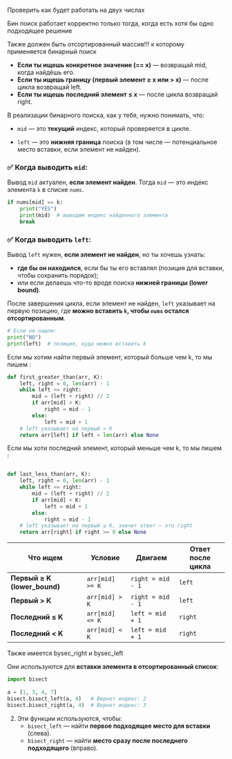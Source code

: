 Проверить как будет работать на двух числах 

Бин поиск работает корректно только тогда, когда есть хотя бы одно подходящее решение 

Также должен быть отсортированный массив!!! к которому применяется бинарный поиск 



- **Если ты ищешь конкретное значение (== x)** — возвращай mid, когда найдёшь его.
- **Если ты ищешь границу (первый элемент ≥ x или > x)** — после цикла возвращай left.
- **Если ты ищешь последний элемент ≤ x** — после цикла возвращай right.





В реализации бинарного поиска, как у тебя, нужно понимать, что:

- `mid` — это **текущий** индекс, который проверяется в цикле.
    
- `left` — это **нижняя граница** поиска (в том числе — потенциальное место вставки, если элемент не найден).


### ✅ Когда выводить `mid`:

Вывод `mid` актуален, **если элемент найден**. Тогда `mid` — это индекс элемента `k` в списке `nums`.


```python
if nums[mid] == k:     
	print("YES")     
	print(mid)  # выводим индекс найденного элемента     
    break
```



### ✅ Когда выводить `left`:

Вывод `left` нужен, **если элемент не найден**, но ты хочешь узнать:

- **где бы он находился**, если бы ты его вставлял (позиция для вставки, чтобы сохранить порядок);
- или если делаешь что-то вроде поиска **нижней границы (lower bound)**.


После завершения цикла, если элемент не найден, `left` указывает на первую позицию, где **можно вставить `k`, чтобы `nums` остался отсортированным**.


```python
# Если не нашли: 
print("NO") 
print(left)  # позиция, куда можно вставить k
```



Если мы хотим найти первый элемент, который больше чем k, то мы пишем : 

```python
def first_greater_than(arr, K):
    left, right = 0, len(arr) - 1
    while left <= right:
        mid = (left + right) // 2
        if arr[mid] > K:
            right = mid - 1
        else:
            left = mid + 1
    # left указывает на первый > K
    return arr[left] if left < len(arr) else None

```


Если мы хоти последний элемент, который меньше чем k, то мы пишем : 

```python

def last_less_than(arr, K):
    left, right = 0, len(arr) - 1
    while left <= right:
        mid = (left + right) // 2
        if arr[mid] < K:
            left = mid + 1
        else:
            right = mid - 1
    # left указывает на первый ≥ K, значит ответ — это right
    return arr[right] if right >= 0 else None

```





|Что ищем|Условие|Двигаем|Ответ после цикла|
|---|---|---|---|
|**Первый ≥ K (lower_bound)**|`arr[mid] >= K`|`right = mid - 1`|`left`|
|**Первый > K**|`arr[mid] > K`|`right = mid - 1`|`left`|
|**Последний ≤ K**|`arr[mid] <= K`|`left = mid + 1`|`right`|
|**Последний < K**|`arr[mid] < K`|`left = mid + 1`|`right`|




Также имеется bysec_right и bysec_left 

Они используются для **вставки элемента в отсортированный список**:
        
```python
import bisect
        
a = [1, 3, 4, 7]
bisect.bisect_left(a, 4)   # Вернет индекс: 2
bisect.bisect_right(a, 4)  # Вернет индекс: 3
 ```
        
2. Эти функции используются, чтобы:
    - `bisect_left` — найти **первое подходящее место для вставки** (слева).
    - `bisect_right` — найти **место сразу после последнего подходящего** (вправо).
        

